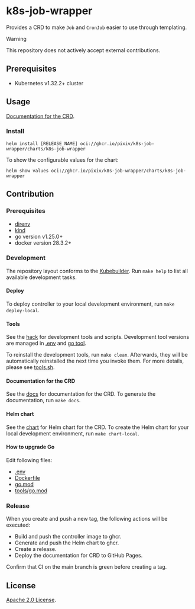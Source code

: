 # k8s-job-wrapper

Provides a CRD to make `Job` and `CronJob` easier to use through templating.

> [!WARNING]
> This repository does not actively accept external contributions.

## Prerequisites

- Kubernetes v1.32.2+ cluster

## Usage

[Documentation for the CRD](https://pixiv.github.io/k8s-job-wrapper/).

### Install

``` shell
helm install [RELEASE_NAME] oci://ghcr.io/pixiv/k8s-job-wrapper/charts/k8s-job-wrapper
```

To show the configurable values for the chart:

``` shell
helm show values oci://ghcr.io/pixiv/k8s-job-wrapper/charts/k8s-job-wrapper
```

## Contribution

### Prerequisites

- [direnv](https://github.com/direnv/direnv)
- [kind](https://github.com/kubernetes-sigs/kind)
- go version v1.25.0+
- docker version 28.3.2+

### Development

The repository layout conforms to the [Kubebuilder](https://github.com/kubernetes-sigs/kubebuilder).
Run `make help` to list all available development tasks.

#### Deploy

To deploy controller to your local development environment, run `make deploy-local`.

#### Tools

See the [hack](./hack) for development tools and scripts.
Development tool versions are managed in [.env](./.github/.env) and [go tool](./hack/tools).

To reinstall the development tools, run `make clean`.
Afterwards, they will be automatically reinstalled the next time you invoke them.
For more details, please see [tools.sh](./hack/tools.sh).

#### Documentation for the CRD

See the [docs](./hack/docs) for documentation for the CRD.
To generate the documentation, run `make docs`.

#### Helm chart

See the [chart](./hack/chart) for Helm chart for the CRD.
To create the Helm chart for your local development environment, run `make chart-local`.

#### How to upgrade Go

Edit following files:

- [.env](./.github/.env)
- [Dockerfile](./Dockerfile)
- [go.mod](./go.mod)
- [tools/go.mod](./hack/tools/go.mod)

### Release

When you create and push a new tag, the following actions will be executed:

- Build and push the controller image to ghcr.
- Generate and push the Helm chart to ghcr.
- Create a release.
- Deploy the documentation for CRD to GitHub Pages.

Confirm that CI on the main branch is green before creating a tag.

## License

[Apache 2.0 License](./LICENSE).
